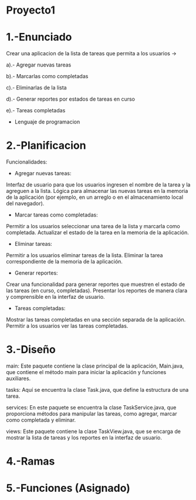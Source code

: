 # Proyecto1
# 1.-Enunciado 
Crear una aplicacion de la lista de tareas que permita a los usuarios -> 

a).- Agregar nuevas tareas

b).- Marcarlas como completadas 

c).- Eliminarlas de la lista

d).- Generar reportes por estados de tareas en curso 

e).- Tareas completadas 

- Lenguaje de programacion 

# 2.-Planificacion

Funcionalidades:

- Agregar nuevas tareas:

Interfaz de usuario para que los usuarios ingresen el nombre de la tarea y la agreguen a la lista.
Lógica para almacenar las nuevas tareas en la memoria de la aplicación (por ejemplo, en un arreglo o en el almacenamiento local del navegador).

- Marcar tareas como completadas:

Permitir a los usuarios seleccionar una tarea de la lista y marcarla como completada.
Actualizar el estado de la tarea en la memoria de la aplicación.

- Eliminar tareas:

Permitir a los usuarios eliminar tareas de la lista.
Eliminar la tarea correspondiente de la memoria de la aplicación.

- Generar reportes:

Crear una funcionalidad para generar reportes que muestren el estado de las tareas (en curso, completadas).
Presentar los reportes de manera clara y comprensible en la interfaz de usuario.

- Tareas completadas:

Mostrar las tareas completadas en una sección separada de la aplicación.
Permitir a los usuarios ver las tareas completadas.

# 3.-Diseño

main: Este paquete contiene la clase principal de la aplicación, Main.java, que contiene el método main para iniciar la aplicación y funciones auxiliares.

tasks: Aquí se encuentra la clase Task.java, que define la estructura de una tarea.

services: En este paquete se encuentra la clase TaskService.java, que proporciona métodos para manipular las tareas, como agregar, marcar como completada y eliminar.

views: Este paquete contiene la clase TaskView.java, que se encarga de mostrar la lista de tareas y los reportes en la interfaz de usuario.

# 4.-Ramas



# 5.-Funciones (Asignado)


